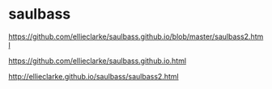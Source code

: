 # saulbass
https://github.com/ellieclarke/saulbass.github.io/blob/master/saulbass2.html


https://github.com/ellieclarke/saulbass.github.io.html

http://ellieclarke.github.io/saulbass/saulbass2.html
